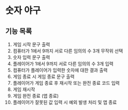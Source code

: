 # 숫자 야구

## 기능 목록
1. 게임 시작 문구 출력
2. 컴퓨터가 1에서 9까지 서로 다른 임의의 수 3개 무작위 선택
3. 숫자 입력 문구 출력
4. 플레이어가 1에서 9까지 서로 다른 임의의 수 3개 입력
5. 컴퓨터가 플레이어가 입력한 숫자에 대한 결과 출력
6. 게임 종료 시 게임 종료 문구 출력
7. 플레이어가 게임 종료 후 재시작 또는 완전 종료 코드 입력
8. 게임 재시작
9. 게임 완전 종료 (앱 종료) 
10. 플레이어가 잘못된 값 입력 시 예외 발생 처리 및 앱 종료
